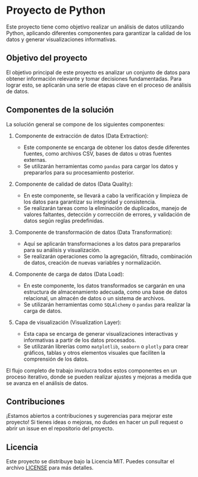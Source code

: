 # Proyecto de Python

Este proyecto tiene como objetivo realizar un análisis de datos utilizando Python, aplicando diferentes componentes para garantizar la calidad de los datos y generar visualizaciones informativas.

## Objetivo del proyecto

El objetivo principal de este proyecto es analizar un conjunto de datos para obtener información relevante y tomar decisiones fundamentadas. Para lograr esto, se aplicarán una serie de etapas clave en el proceso de análisis de datos.

## Componentes de la solución

La solución general se compone de los siguientes componentes:

1. Componente de extracción de datos (Data Extraction):
   - Este componente se encarga de obtener los datos desde diferentes fuentes, como archivos CSV, bases de datos u otras fuentes externas.
   - Se utilizarán herramientas como `pandas` para cargar los datos y prepararlos para su procesamiento posterior.

2. Componente de calidad de datos (Data Quality):
   - En este componente, se llevará a cabo la verificación y limpieza de los datos para garantizar su integridad y consistencia.
   - Se realizarán tareas como la eliminación de duplicados, manejo de valores faltantes, detección y corrección de errores, y validación de datos según reglas predefinidas.

3. Componente de transformación de datos (Data Transformation):
   - Aquí se aplicarán transformaciones a los datos para prepararlos para su análisis y visualización.
   - Se realizarán operaciones como la agregación, filtrado, combinación de datos, creación de nuevas variables y normalización.

4. Componente de carga de datos (Data Load):
   - En este componente, los datos transformados se cargarán en una estructura de almacenamiento adecuada, como una base de datos relacional, un almacén de datos o un sistema de archivos.
   - Se utilizarán herramientas como `SQLAlchemy` o `pandas` para realizar la carga de datos.

5. Capa de visualización (Visualization Layer):
   - Esta capa se encarga de generar visualizaciones interactivas y informativas a partir de los datos procesados.
   - Se utilizarán librerías como `matplotlib`, `seaborn` o `plotly` para crear gráficos, tablas y otros elementos visuales que faciliten la comprensión de los datos.

El flujo completo de trabajo involucra todos estos componentes en un proceso iterativo, donde se pueden realizar ajustes y mejoras a medida que se avanza en el análisis de datos.

## Contribuciones

¡Estamos abiertos a contribuciones y sugerencias para mejorar este proyecto! Si tienes ideas o mejoras, no dudes en hacer un pull request o abrir un issue en el repositorio del proyecto.

## Licencia

Este proyecto se distribuye bajo la Licencia MIT. Puedes consultar el archivo [LICENSE](./LICENSE) para más detalles.
